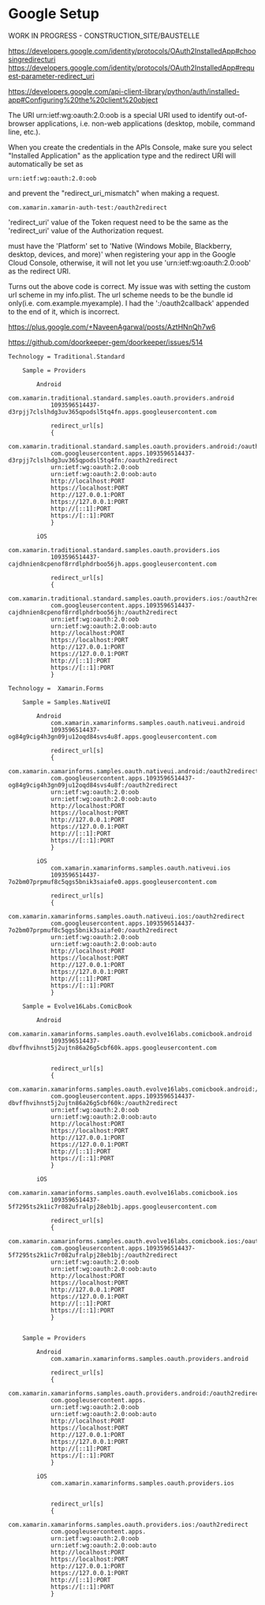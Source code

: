# Google Setup

WORK IN PROGRESS - CONSTRUCTION_SITE/BAUSTELLE

https://developers.google.com/identity/protocols/OAuth2InstalledApp#choosingredirecturi
https://developers.google.com/identity/protocols/OAuth2InstalledApp#request-parameter-redirect_uri


https://developers.google.com/api-client-library/python/auth/installed-app#Configuring%20the%20client%20object

The URI urn:ietf:wg:oauth:2.0:oob is a special URI used to identify out-of-browser 
applications, i.e. non-web applications (desktop, mobile, command line, etc.).

When you create the credentials in the APIs Console, make sure you select 
"Installed Application" as the application type and the redirect URI will automatically 
be set as 

    urn:ietf:wg:oauth:2.0:oob

and prevent the "redirect_uri_mismatch" when making a request.

    com.xamarin.xamarin-auth-test:/oauth2redirect

'redirect_uri' value of the Token request need to be the same as the 'redirect_uri' value 
of the Authorization request.

must have the 'Platform' set to 'Native (Windows Mobile, Blackberry, desktop, devices, and more)' 
when registering your app in the Google Cloud Console, otherwise, it will not let you use 
'urn:ietf:wg:oauth:2.0:oob' as the redirect URI.




Turns out the above code is correct. My issue was with setting the custom url scheme in my 
info.plist. The url scheme needs to be the bundle id only(i.e. com.example.myexample). 
I had the ':/oauth2callback' appended to the end of it, which is incorrect.


https://plus.google.com/+NaveenAgarwal/posts/AztHNnQh7w6


https://github.com/doorkeeper-gem/doorkeeper/issues/514




	Technology = Traditional.Standard

        Sample = Providers

            Android     
                com.xamarin.traditional.standard.samples.oauth.providers.android
                1093596514437-d3rpjj7clslhdg3uv365qpodsl5tq4fn.apps.googleusercontent.com

				redirect_url[s]
				{
				com.xamarin.traditional.standard.samples.oauth.providers.android:/oauth2redirect		
				com.googleusercontent.apps.1093596514437-d3rpjj7clslhdg3uv365qpodsl5tq4fn:/oauth2redirect		
				urn:ietf:wg:oauth:2.0:oob
				urn:ietf:wg:oauth:2.0:oob:auto
				http://localhost:PORT
				https://localhost:PORT
				http://127.0.0.1:PORT
				https://127.0.0.1:PORT				
				http://[::1]:PORT 
				https://[::1]:PORT 
				}				
				
            iOS 
                com.xamarin.traditional.standard.samples.oauth.providers.ios
                1093596514437-cajdhnien8cpenof8rrdlphdrboo56jh.apps.googleusercontent.com
            
				redirect_url[s]
				{
				com.xamarin.traditional.standard.samples.oauth.providers.ios:/oauth2redirect		
				com.googleusercontent.apps.1093596514437-cajdhnien8cpenof8rrdlphdrboo56jh:/oauth2redirect
				urn:ietf:wg:oauth:2.0:oob
				urn:ietf:wg:oauth:2.0:oob:auto
				http://localhost:PORT
				https://localhost:PORT
				http://127.0.0.1:PORT
				https://127.0.0.1:PORT				
				http://[::1]:PORT 
				https://[::1]:PORT 
				}				

	Technology =  Xamarin.Forms 

        Sample = Samples.NativeUI

            Android     
                com.xamarin.xamarinforms.samples.oauth.nativeui.android         
                1093596514437-og84g9cig4h3gn09ju12oqd84svs4u8f.apps.googleusercontent.com       

				redirect_url[s]
				{
				com.xamarin.xamarinforms.samples.oauth.nativeui.android:/oauth2redirect		
				com.googleusercontent.apps.1093596514437-og84g9cig4h3gn09ju12oqd84svs4u8f:/oauth2redirect
				urn:ietf:wg:oauth:2.0:oob
				urn:ietf:wg:oauth:2.0:oob:auto
				http://localhost:PORT
				https://localhost:PORT
				http://127.0.0.1:PORT
				https://127.0.0.1:PORT				
				http://[::1]:PORT 
				https://[::1]:PORT 
				}				
				
            iOS         
                com.xamarin.xamarinforms.samples.oauth.nativeui.ios         
                1093596514437-7o2bm07prpmuf8c5qgs5bnik3saiafe0.apps.googleusercontent.com       

				redirect_url[s]
				{
				com.xamarin.xamarinforms.samples.oauth.nativeui.ios:/oauth2redirect		
				com.googleusercontent.apps.1093596514437-7o2bm07prpmuf8c5qgs5bnik3saiafe0:/oauth2redirect
				urn:ietf:wg:oauth:2.0:oob
				urn:ietf:wg:oauth:2.0:oob:auto
				http://localhost:PORT
				https://localhost:PORT
				http://127.0.0.1:PORT
				https://127.0.0.1:PORT				
				http://[::1]:PORT 
				https://[::1]:PORT 
				}				
				
		Sample = Evolve16Labs.ComicBook		
		
            Android     
                com.xamarin.xamarinforms.samples.oauth.evolve16labs.comicbook.android       
                1093596514437-dbvffhvihnst5j2ujtn86a26g5cbf60k.apps.googleusercontent.com       
				
				
				redirect_url[s]
				{
				com.xamarin.xamarinforms.samples.oauth.evolve16labs.comicbook.android:/oauth2redirect		
				com.googleusercontent.apps.1093596514437-dbvffhvihnst5j2ujtn86a26g5cbf60k:/oauth2redirect
				urn:ietf:wg:oauth:2.0:oob
				urn:ietf:wg:oauth:2.0:oob:auto
				http://localhost:PORT
				https://localhost:PORT
				http://127.0.0.1:PORT
				https://127.0.0.1:PORT				
				http://[::1]:PORT 
				https://[::1]:PORT 
				}				
				
            iOS         
                com.xamarin.xamarinforms.samples.oauth.evolve16labs.comicbook.ios              
                1093596514437-5f7295ts2k1ic7r082ufralpj28eb1bj.apps.googleusercontent.com       
				
				redirect_url[s]
				{
				com.xamarin.xamarinforms.samples.oauth.evolve16labs.comicbook.ios:/oauth2redirect		
				com.googleusercontent.apps.1093596514437-5f7295ts2k1ic7r082ufralpj28eb1bj:/oauth2redirect
				urn:ietf:wg:oauth:2.0:oob
				urn:ietf:wg:oauth:2.0:oob:auto
				http://localhost:PORT
				https://localhost:PORT
				http://127.0.0.1:PORT
				https://127.0.0.1:PORT				
				http://[::1]:PORT 
				https://[::1]:PORT 
				}				
				
                
		Sample = Providers

			Android     
				com.xamarin.xamarinforms.samples.oauth.providers.android        

				redirect_url[s]
				{
				com.xamarin.xamarinforms.samples.oauth.providers.android:/oauth2redirect		
				com.googleusercontent.apps.
				urn:ietf:wg:oauth:2.0:oob
				urn:ietf:wg:oauth:2.0:oob:auto
				http://localhost:PORT
				https://localhost:PORT
				http://127.0.0.1:PORT
				https://127.0.0.1:PORT				
				http://[::1]:PORT 
				https://[::1]:PORT 
				}				
				
			iOS         
				com.xamarin.xamarinforms.samples.oauth.providers.ios        

				
				redirect_url[s]
				{
				com.xamarin.xamarinforms.samples.oauth.providers.ios:/oauth2redirect		
				com.googleusercontent.apps.
				urn:ietf:wg:oauth:2.0:oob
				urn:ietf:wg:oauth:2.0:oob:auto
				http://localhost:PORT
				https://localhost:PORT
				http://127.0.0.1:PORT
				https://127.0.0.1:PORT				
				http://[::1]:PORT 
				https://[::1]:PORT 
				}				
				